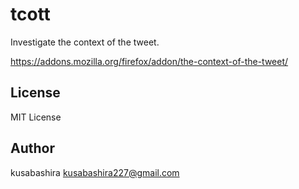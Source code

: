 tcott
=====

Investigate the context of the tweet.

https://addons.mozilla.org/firefox/addon/the-context-of-the-tweet/

License
-------

MIT License

Author
------

kusabashira <kusabashira227@gmail.com>

